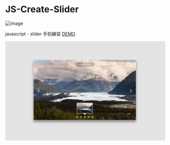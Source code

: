 # JS-Create-Slider
![image](https://img.shields.io/badge/JavaScript-exercise-brightgreen.svg)

javascript - slider 手刻練習
[DEMO](https://jedchang.github.io/JS-Create-Slider/)

![images](https://github.com/jedchang/JS-Create-Slider/blob/master/preview.jpg)
